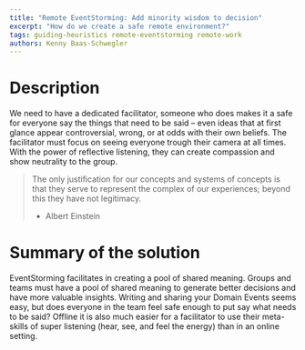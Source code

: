 ```yaml
---
title: "Remote EventStorming: Add minority wisdom to decision"
excerpt: "How do we create a safe remote environment?"
tags: guiding-heuristics remote-eventstorming remote-work
authors: Kenny Baas-Schwegler
---
```


# Description

We need to have a dedicated facilitator, someone who does makes it a safe for everyone say the things that need to be said – even ideas that at first glance appear controversial, wrong, or at odds with their own beliefs. The facilitator must focus on seeing everyone trough their camera at all times. With the power of reflective listening, they can create compassion and show neutrality to the group.

> The only justification for our concepts and systems of concepts is that they serve to represent the complex of our experiences; beyond this they have not legitimacy.
> - Albert Einstein

# Summary of the solution

EventStorming facilitates in creating a pool of shared meaning. Groups and teams must have a pool of shared meaning to generate better decisions and have more valuable insights. Writing and sharing your Domain Events seems easy, but does everyone in the team feel safe enough to put say what needs to be said? Offline it is also much easier for a facilitator to use their meta-skills of super listening (hear, see, and feel the energy) than in an online setting. 
